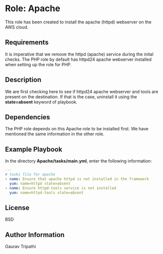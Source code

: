 Role: Apache
=========

This role has been created to install the apache (httpd) webserver on the AWS cloud.

Requirements
------------

It is imperative that we remove the httpd (apache) service during the inital checks. The PHP role by default has httpd24 apache webserver installed when setting up the role for PHP.

Description
--------------
We are first checking here to see if httpd24 apache webserver and tools are present on the destination. If that is the case, uninstall it using the **state=absent** keyword of playbook.

Dependencies
------------

The PHP role depends on this Apache role to be installed first. We have mentioned the same information in the other role.

Example Playbook
----------------
In the directory **Apache/tasks/main.yml**, enter the following information:

```yml
---
# tasks file for apache
- name: Ensure that apache httpd is not installed in the framework
  yum: name=httpd state=absent
- name: Ensure httpd-tools service is not installed
  yum: name=httpd-tools state=absent

```

License
-------

BSD

Author Information
------------------

Gaurav Tripathi
